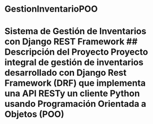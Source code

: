 # GestionInventarioPOO
# Sistema de Gestión de Inventarios con Django REST Framework  ## Descripción del Proyecto Proyecto integral de gestión de inventarios desarrollado con Django Rest Framework (DRF) que implementa una API RESTy un cliente Python usando Programación Orientada a Objetos (POO)
